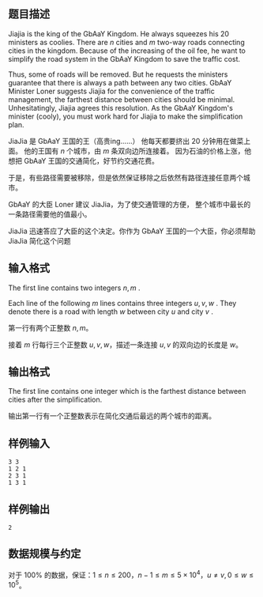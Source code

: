 

## 题目描述

Jiajia is the king of the GbAaY Kingdom. He always squeezes his 20 ministers as coolies. There are $n$ cities and $m$ two-way roads connecting cities in the kingdom. Because of the increasing of the oil fee, he want to simplify the road system in the GbAaY Kingdom to save the traffic cost.

Thus, some of roads will be removed. But he requests the ministers guarantee that there is always a path between any two cities. GbAaY Minister Loner suggests Jiajia for the convenience of the traffic management, the farthest distance between cities should be minimal. Unhesitatingly, Jiajia agrees this resolution. As the GbAaY Kingdom's minister (cooly), you must work hard for Jiajia to make the simplification plan.

JiaJia 是 GbAaY 王国的王（高贵ing……） 他每天都要挤出 20 分钟用在做菜上面。 他的王国有 $n$ 个城市，由 $m$ 条双向边所连接着。 因为石油的价格上涨，他想把 GbAaY 王国的交通简化，好节约交通花费。

于是，有些路径需要被移除，但是依然保证移除之后依然有路径连接任意两个城市。

GbAaY 的大臣 Loner 建议 JiaJia，为了使交通管理的方便， 整个城市中最长的一条路径需要他的值最小。

JiaJia 迅速答应了大臣的这个决定。你作为 GbAaY 王国的一个大臣，你必须帮助 JiaJia 简化这个问题 

## 输入格式

The first line contains two integers $n, m$ .

Each line of the following $m$ lines contains three integers $u, v, w$ . They denote there is a road with length $w$ between city $u$ and city $v$ .

第一行有两个正整数 $n,m$。

接着 $m$ 行每行三个正整数 $u,v,w$，描述一条连接 $u,v$ 的双向边的长度是 $w$。

## 输出格式

The first line contains one integer which is the farthest distance between cities after the simplification. 

输出第一行有一个正整数表示在简化交通后最远的两个城市的距离。 

## 样例输入

```plain
3 3
1 2 1
2 3 1
1 3 1
```

## 样例输出

```plain
2
```

## 数据规模与约定

对于 $100\%$ 的数据，保证：$1 \leq n \leq 200$，$n - 1 \leq m \leq 5\times 10^4$，$u \neq v, 0 \leq w \leq 10^5$。